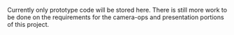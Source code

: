 Currently only prototype code will be stored here. There is still more work to be done on the requirements for the camera-ops and presentation portions of this project.

